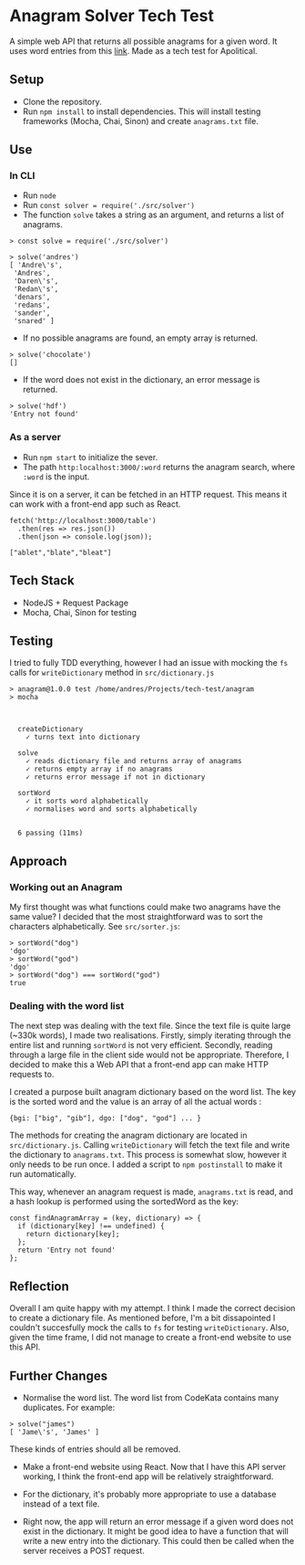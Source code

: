 # Anagram Solver Tech Test
A simple web API that returns all possible anagrams for a given word. It uses word entries from this [link](http://codekata.com/data/wordlist.txt). Made as a tech test for Apolitical.

## Setup
 - Clone the repository.
 - Run `npm install` to install dependencies. This will install testing frameworks (Mocha, Chai, Sinon) and create `anagrams.txt` file.

## Use
 ### In CLI
 - Run `node`
 - Run `const solver = require('./src/solver')`
 - The function `solve` takes a string as an argument, and returns a list of anagrams.
 
 ```
 > const solve = require('./src/solver')

> solve('andres')
[ 'Andre\'s',
  'Andres',
  'Daren\'s',
  'Redan\'s',
  'denars',
  'redans',
  'sander',
  'snared' ]
```

 - If no possible anagrams are found, an empty array is returned.
 ```
 > solve('chocolate')
[]
```
 
 - If the word does not exist in the dictionary, an error message is returned.
```
> solve('hdf')
'Entry not found'
```
  
 ### As a server
 - Run `npm start` to initialize the sever.
 - The path `http:localhost:3000/:word` returns the anagram search, where `:word` is the input.
 
Since it is on a server, it can be fetched in an HTTP request. This means it can work with a front-end app such as React.
```
fetch('http://localhost:3000/table')
  .then(res => res.json())
  .then(json => console.log(json));
```
```
["ablet","blate","bleat"]
```

## Tech Stack
 - NodeJS + Request Package
 - Mocha, Chai, Sinon for testing

## Testing
I tried to fully TDD everything, however I had an issue with mocking the `fs` calls for `writeDictionary` method in `src/dictionary.js`
```
> anagram@1.0.0 test /home/andres/Projects/tech-test/anagram
> mocha



  createDictionary
    ✓ turns text into dictionary

  solve
    ✓ reads dictionary file and returns array of anagrams
    ✓ returns empty array if no anagrams
    ✓ returns error message if not in dictionary

  sortWord
    ✓ it sorts word alphabetically
    ✓ normalises word and sorts alphabetically


  6 passing (11ms)
```

## Approach
### Working out an Anagram
My first thought was what functions could make two anagrams have the same value? I decided that the most straightforward was to sort the characters alphabetically. See `src/sorter.js`:
```
> sortWord("dog")
'dgo'
> sortWord("god")
'dgo'
> sortWord("dog") === sortWord("god")
true
```

### Dealing with the word list
The next step was dealing with the text file. Since the text file is quite large (~330k words), I made two realisations. Firstly, simply iterating through the entire list and running `sortWord` is not very efficient. Secondly, reading through a large file in the client side would not be appropriate. Therefore, I decided to make this a Web API that a front-end app can make HTTP requests to.

I created a purpose built anagram dictionary based on the word list. The key is the sorted word and the value is an array of all the actual words :
```
{bgi: ["big", "gib"], dgo: ["dog", "god"] ... }
```

The methods for creating the anagram dictionary are located in `src/dictionary.js`. Calling `writeDictionary` will fetch the text file and write the dictionary to `anagrams.txt`. This process is somewhat slow, however it only needs to be run once. I added a script to `npm postinstall` to make it run automatically.

This way, whenever an anagram request is made, `anagrams.txt` is read, and a hash lookup is performed using the sortedWord as the key:
```
const findAnagramArray = (key, dictionary) => {
  if (dictionary[key] !== undefined) {
    return dictionary[key];
  };
  return 'Entry not found'
};
```

## Reflection
Overall I am quite happy with my attempt. I think I made the correct decision to create a dictionary file. As mentioned before, I'm a bit dissapointed I couldn't succesfully mock the calls to `fs` for testing `writeDictionary`.
Also, given the time frame, I did not manage to create a front-end website to use this API.

## Further Changes
 - Normalise the word list. The word list from CodeKata contains many duplicates. For example:
 ```
 > solve("james")
[ 'Jame\'s', 'James' ]
```
These kinds of entries should all be removed.

 - Make a front-end website using React. Now that I have this API server working, I think the front-end app will be relatively straightforward.
 
 - For the dictionary, it's probably more appropriate to use a database instead of a text file.
 
 - Right now, the app will return an error message if a given word does not exist in the dictionary. It might be good idea to have a function that will write a new entry into the dictionary. This could then be called when the server receives a POST request.
